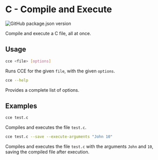 # C - Compile and Execute

![GitHub package.json version](https://img.shields.io/github/package-json/v/StelFoog/cce)

Compile and execute a C file, all at once.

## Usage

```sh
cce <file> [options]
```

Runs CCE for the given `file`, with the given `options`.

```sh
cce --help
```

Provides a complete list of options.

## Examples

```sh
cce test.c
```

Compiles and executes the file `test.c`.

```sh
cce test.c --save --execute-arguments "John 10"
```

Compiles and executes the file `test.c` with the arguments `John` and `10`, saving the compiled file after execution.

